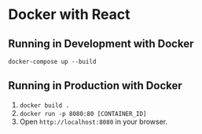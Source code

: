 # Docker with React

## Running in Development with Docker

`docker-compose up --build`

## Running in Production with Docker

1. `docker build .`
2. `docker run -p 8080:80 [CONTAINER_ID]`
3. Open `http://localhost:8080` in your browser.
